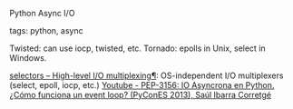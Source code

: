 Python Async I/O

tags: python, async

Twisted: can use iocp, twisted, etc.
Tornado: epolls in Unix, select in Windows.

[selectors – High-level I/O multiplexing¶](https://docs.python.org/3/library/selectors.html): OS-independent I/O multiplexers (select, epoll, iocp, etc.)
[Youtube - PEP-3156: IO Asyncrona en Python. ¿Cómo funciona un event loop? (PyConES 2013), Saúl Ibarra Corretgé](https://www.youtube.com/watch?v=pkVcvRBq_xc)
